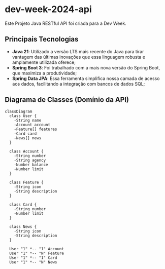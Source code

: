 # dev-week-2024-api

Este Projeto Java RESTful API foi criada para a Dev Week.

## Principais Tecnologias

- **Java 21**: Utilizado a versão LTS mais recente do Java para tirar vantagem das últimas inovações que essa linguagem robusta e amplamente utilizada oferece;
- **Spring Boot 3**: Foi trabalhado com a mais nova versão do Spring Boot, que maximiza a produtividade;
- **Spring Data JPA**: Essa ferramenta simplifica nossa camada de acesso aos dados, facilitando a integração com bancos de dados SQL;

## Diagrama de Classes (Domínio da API)

```mermaid
classDiagram
  class User {
    -String name
    -Account account
    -Feature[] features
    -Card card
    -News[] news
  }

  class Account {
    -String number
    -String agency
    -Number balance
    -Number limit
  }

  class Feature {
    -String icon
    -String description
  }

  class Card {
    -String number
    -Number limit
  }

  class News {
    -String icon
    -String description
  }

  User "1" *-- "1" Account
  User "1" *-- "N" Feature
  User "1" *-- "1" Card
  User "1" *-- "N" News
```
